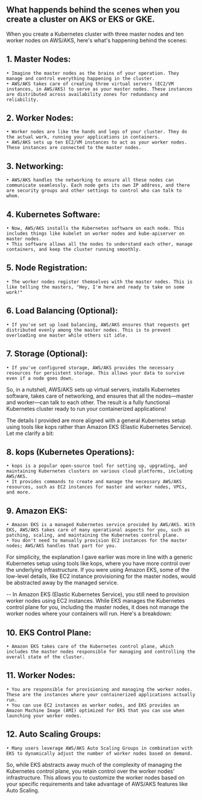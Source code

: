 ## What happends behind the scenes when you create a cluster on AKS or EKS or GKE.

When you create a Kubernetes cluster with three master nodes and ten worker nodes on AWS/AKS, here's what's happening behind the scenes:

## 1. Master Nodes:
	• Imagine the master nodes as the brains of your operation. They manage and control everything happening in the cluster.
	• AWS/AKS takes care of creating three virtual servers (EC2/VM instances, in AWS/AKS) to serve as your master nodes. These instances are distributed across availability zones for redundancy and reliability.
## 2. Worker Nodes:
	• Worker nodes are like the hands and legs of your cluster. They do the actual work, running your applications in containers.
	• AWS/AKS sets up ten EC2/VM instances to act as your worker nodes. These instances are connected to the master nodes.
## 3. Networking:
	• AWS/AKS handles the networking to ensure all these nodes can communicate seamlessly. Each node gets its own IP address, and there are security groups and other settings to control who can talk to whom.
## 4. Kubernetes Software:
	• Now, AWS/AKS installs the Kubernetes software on each node. This includes things like kubelet on worker nodes and kube-apiserver on master nodes.
	• This software allows all the nodes to understand each other, manage containers, and keep the cluster running smoothly.
## 5. Node Registration:
	• The worker nodes register themselves with the master nodes. This is like telling the masters, "Hey, I'm here and ready to take on some work!"
## 6. Load Balancing (Optional):
	• If you've set up load balancing, AWS/AKS ensures that requests get distributed evenly among the master nodes. This is to prevent overloading one master while others sit idle.
## 7. Storage (Optional):
	• If you've configured storage, AWS/AKS provides the necessary resources for persistent storage. This allows your data to survive even if a node goes down.
So, in a nutshell, AWS/AKS sets up virtual servers, installs Kubernetes software, takes care of networking, and ensures that all the nodes—master and worker—can talk to each other. The result is a fully functional Kubernetes cluster ready to run your containerized applications!


The details I provided are more aligned with a general Kubernetes setup using tools like kops rather than Amazon EKS (Elastic Kubernetes Service). Let me clarify a bit:

## 8. kops (Kubernetes Operations):
	• kops is a popular open-source tool for setting up, upgrading, and maintaining Kubernetes clusters on various cloud platforms, including AWS/AKS.
	• It provides commands to create and manage the necessary AWS/AKS resources, such as EC2 instances for master and worker nodes, VPCs, and more.
## 9. Amazon EKS:
	• Amazon EKS is a managed Kubernetes service provided by AWS/AKS. With EKS, AWS/AKS takes care of many operational aspects for you, such as patching, scaling, and maintaining the Kubernetes control plane.
	• You don't need to manually provision EC2 instances for the master nodes; AWS/AKS handles that part for you.
For simplicity, the explanation I gave earlier was more in line with a generic Kubernetes setup using tools like kops, where you have more control over the underlying infrastructure. If you were using Amazon EKS, some of the low-level details, like EC2 instance provisioning for the master nodes, would be abstracted away by the managed service.

-- In Amazon EKS (Elastic Kubernetes Service), you still need to provision worker nodes using EC2 instances. While EKS manages the Kubernetes control plane for you, including the master nodes, it does not manage the worker nodes where your containers will run.
Here's a breakdown:
## 10. EKS Control Plane:
	• Amazon EKS takes care of the Kubernetes control plane, which includes the master nodes responsible for managing and controlling the overall state of the cluster.
## 11. Worker Nodes:
	• You are responsible for provisioning and managing the worker nodes. These are the instances where your containerized applications actually run.
	• You can use EC2 instances as worker nodes, and EKS provides an Amazon Machine Image (AMI) optimized for EKS that you can use when launching your worker nodes.
## 12. Auto Scaling Groups:
	• Many users leverage AWS/AKS Auto Scaling Groups in combination with EKS to dynamically adjust the number of worker nodes based on demand.
So, while EKS abstracts away much of the complexity of managing the Kubernetes control plane, you retain control over the worker nodes' infrastructure. This allows you to customize the worker nodes based on your specific requirements and take advantage of AWS/AKS features like Auto Scaling.
